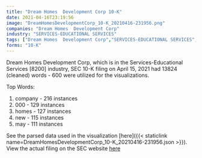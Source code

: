 ```yaml
---
title: "Dream Homes  Development Corp 10-K"
date: 2021-04-16T23:19:56
image: "DreamHomesDevelopmentCorp_10-K_20210416-231956.png"
companies: "Dream Homes  Development Corp"
industry: "SERVICES-EDUCATIONAL SERVICES"
tags: ["Dream Homes  Development Corp","SERVICES-EDUCATIONAL SERVICES","04-15-2021","10-K"]
forms: "10-K"
---
```

Dream Homes  Development Corp, which is in the Services-Educational Services [8200] industry, SEC 10-K filing on April 15, 2021 had 13824 (cleaned) words - 600 were utilized for the visualizations.

Top Words:
1. company - 216 instances
2. 000 - 129 instances
3. homes - 127 instances
4. new - 115 instances
5. may - 111 instances


See the parsed data used in the visualization [here]({{< staticlink name=DreamHomesDevelopmentCorp_10-K_20210416-231956.json >}}).  
View the actual filing on the SEC website [here](https://www.sec.gov/Archives/edgar/data/1518336/0001493152-21-008933.txt)